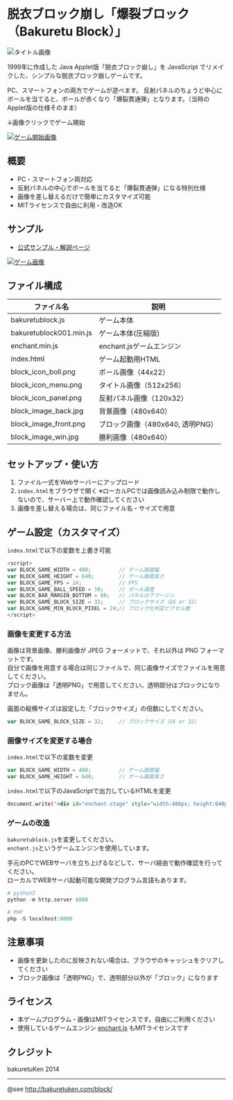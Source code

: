 # 脱衣ブロック崩し「爆裂ブロック（Bakuretu Block）」

![タイトル画像](img/title.jpg)

1999年に作成した Java Applet版「脱衣ブロック崩し」を JavaScript でリメイクした、シンプルな脱衣ブロック崩しゲームです。

PC、スマートフォンの両方でゲームが遊べます。
反射パネルのちょうど中心にボールを当てると、ボールが赤くなり「爆裂貫通弾」となります。（当時のApplet版の仕様そのまま）

↓画像クリックでゲーム開始

[![ゲーム開始画像](img/game01.png)](https://bakuretuken.github.io/bakuretu-block/)

## 概要
- PC・スマートフォン両対応
- 反射パネルの中心でボールを当てると「爆裂貫通弾」になる特別仕様
- 画像を差し替えるだけで簡単にカスタマイズ可能
- MITライセンスで自由に利用・改造OK

## サンプル
- [公式サンプル・解説ページ](http://bakuretuken.com/block/)

[![ゲーム画像](img/game02.png)](https://bakuretuken.github.io/bakuretu-block/)

## ファイル構成
| ファイル名                | 説明                       |
|---------------------------|----------------------------|
| bakuretublock.js          | ゲーム本体                 |
| bakuretublock001.min.js   | ゲーム本体(圧縮版)          |
| enchant.min.js            | enchant.jsゲームエンジン   |
| index.html                | ゲーム起動用HTML           |
| block_icon_boll.png       | ボール画像（44x22）        |
| block_icon_menu.png       | タイトル画像（512x256）    |
| block_icon_panel.png      | 反射パネル画像（120x32）   |
| block_image_back.jpg      | 背景画像（480x640）        |
| block_image_front.png     | ブロック画像（480x640, 透明PNG）|
| block_image_win.jpg       | 勝利画像（480x640）        |

## セットアップ・使い方
1. ファイル一式をWebサーバーにアップロード
2. `index.html`をブラウザで開く
   ※ローカルPCでは画像読み込み制限で動作しないので、サーバー上で動作確認してください
3. 画像を差し替える場合は、同じファイル名・サイズで用意

## ゲーム設定（カスタマイズ）
`index.html`で以下の変数を上書き可能
```js
<script>
var BLOCK_GAME_WIDTH = 480;         // ゲーム画面幅
var BLOCK_GAME_HEIGHT = 640;        // ゲーム画面高さ
var BLOCK_GAME_FPS = 24;            // FPS
var BLOCK_GAME_BALL_SPEED = 10;     // ボール速度
var BLOCK_BAR_MARGIN_BOTTOM = 80;   // パネルの下マージン
var BLOCK_GAME_BLOCK_SIZE = 32;     // ブロックサイズ（16 or 32）
var BLOCK_GAME_MIN_BLOCK_PIXEL = 24;// ブロック化判定ピクセル数
</script>
```

### 画像を変更する方法

画像は背景画像、勝利画像が JPEG フォーメットで、それ以外は  PNG フォーマットです。<br />
自分で画像を用意する場合は同じファイルで、同じ画像サイズでファイルを用意してください。<br />
ブロック画像は「透明PNG」で用意してください。透明部分はブロックになりません。

画面の縦横サイズは設定した「ブロックサイズ」の倍数にしてください。

```js
var BLOCK_GAME_BLOCK_SIZE = 32;     // ブロックサイズ（16 or 32）
```

### 画像サイズを変更する場合

`index.html`で以下の変数を変更
```js
var BLOCK_GAME_WIDTH = 480;         // ゲーム画面幅
var BLOCK_GAME_HEIGHT = 640;        // ゲーム画面高さ
```

`index.html`で以下のJavaScriptで出力しているHTMLを変更
```html
document.write('<div id="enchant-stage" style="width:480px; height:640px; cursor:hand; margin: 0 auto;"></div>');
```

### ゲームの改造

`bakuretublock.js`を変更してください。<br />
`enchant.js`というゲームエンジンを使用しています。

手元のPCでWEBサーバを立ち上げるなどして、サーバ経由で動作確認を行ってください。<br />
ローカルでWEBサーバ起動可能な開発プログラム言語もあります。

```python
# python3
python -m http.server 8000
```

```php
# PHP
php -S localhost:8000
```

## 注意事項
- 画像を更新したのに反映されない場合は、ブラウザのキャッシュをクリアしてください
- ブロック画像は「透明PNG」で、透明部分以外が「ブロック」になります

## ライセンス
- 本ゲームプログラム・画像はMITライセンスです。自由にご利用ください
- 使用しているゲームエンジン [enchant.js](https://github.com/wise9/enchant.js/) もMITライセンスです

## クレジット
bakuretuKen 2014

---
@see http://bakuretuken.com/block/
